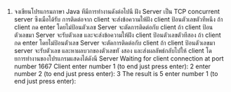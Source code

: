 1. จงเขียนโปรแกรมภาษา Java ทีมีการทํางานดังต่อไปนี ฝัง Server เป็น TCP concurrent server ซึงเมือได้รับ
   การติดต่อจาก client จะส่งข้อความให้ฝัง client ป้อนตัวเลขตัวทีหนึง ถ้า client กด enter โดยไม่ป้อนตัวเลข
   Server จะตัดการติดต่อกับ client ถ้า client ป้อนตัวเลขมา Server จะรับตัวเลข และจะส่งข้อความให้ฝัง
   client ป้อนตัวเลขตัวทีสอง ถ้า client กด enter โดยไม่ป้อนตัวเลข Server จะตัดการติดต่อกับ client ถ้า
   client ป้อนตัวเลขมา server จะรับตัวเลข และหาผลบวกของตัวเลขทั งสอง และส่งผลลัพธ์กลับไปให้ client
   โดยการทํางานของโปรแกรมแสดงได้ดังนี
   Server
   Waiting for client connection at port number 1667
   Client
   enter number 1 (to end just press enter): 2
   enter number 2 (to end just press enter): 3
   The result is 5
   enter number 1 (to end just press enter):
